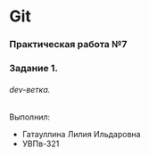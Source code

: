 # Git
### Практическая работа №7
### Задание 1.
###### dev-ветка. 
Выполнил:
* Гатауллина Лилия Ильдаровна
* УВПв-321